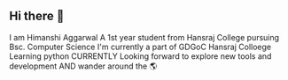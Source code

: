 ## Hi there 👋

I am Himanshi Aggarwal
A 1st year student from Hansraj College pursuing Bsc. Computer Science
I'm currently a part of GDGoC Hansraj Colloege
Learning python CURRENTLY
Looking forward to explore new tools and development 
AND 
wander around the 🌎


<!--
**hyokgithub/hyokgithub** is a ✨ _special_ ✨ repository because its `README.md` (this file) appears on your GitHub profile.

Here are some ideas to get you started:

- 🔭 I’m currently working on ...
- 🌱 I’m currently learning ...
- 👯 I’m looking to collaborate on ...
- 🤔 I’m looking for help with ...
- 💬 Ask me about ...
- 📫 How to reach me: ...
- 😄 Pronouns: ...
- ⚡ Fun fact: ...
-->
